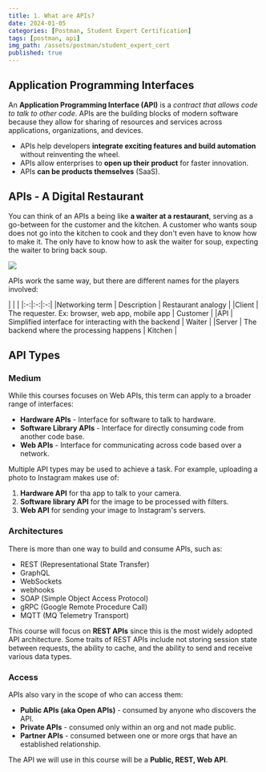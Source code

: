 ```yaml
---
title: 1. What are APIs?
date: 2024-01-05
categories: [Postman, Student Expert Certification]
tags: [postman, api]
img_path: /assets/postman/student_expert_cert
published: true
---
```


## Application Programming Interfaces

An **Application Programming Interface (API)** is a *contract that allows code to talk to other code*. APIs are the building blocks of modern software because they allow for sharing of resources and services across applications, organizations, and devices. 
- APIs help developers **integrate exciting features and build automation** without reinventing the wheel.
- APIs allow enterprises to **open up their product** for faster innovation.
- APIs **can be products themselves** (SaaS).

## APIs - A Digital Restaurant

You can think of an APIs a being like **a waiter at a restaurant**, serving as a go-between for the customer and the kitchen. A customer who wants soup does not go into the kitchen to cook and they don't even have to know how to make it. The only have to know how to ask the waiter for soup, expecting the waiter to bring back soup.  

![](https://whimuc.com/PwqrrQiv3tT4JsqRDkan2a/ALZWDyawVmyZ8W.png)

APIs work the same way, but there are different names for the players involved:

| | |
|:-:|:-:|:-:|
|Networking term | Description | Restaurant analogy |
|Client | The requester. Ex: browser, web app, mobile app |	Customer |
|API | Simplified interface for interacting with the backend | Waiter |
|Server | The backend where the processing happens | Kitchen |

## API Types

### Medium

While this courses focuses on Web APIs, this term can apply to a broader range of interfaces:
- **Hardware APIs** - Interface for software to talk to hardware.
- **Software Library APIs** - Interface for directly consuming code from another code base.
- **Web APIs** - Interface for communicating across code based over a network.

Multiple API types may be used to achieve a task. For example, uploading a photo to Instagram makes use of:
1. **Hardware API** for tha app to talk to your camera.
2. **Software library API** for the image to be processed with filters.
3. **Web API** for sending your image to Instagram's servers.

### Architectures

There is more than one way to build and consume APIs, such as:
- REST (Representational State Transfer)
- GraphQL
- WebSockets
- webhooks
- SOAP (Simple Object Access Protocol)
- gRPC (Google Remote Procedure Call)
- MQTT (MQ Telemetry Transport)

This course will focus on **REST APIs** since this is the most widely adopted API architecture. Some traits of REST APIs include not storing session state between requests, the ability to cache, and the ability to send and receive various data types.

### Access

APIs also vary in the scope of who can access them:
- **Public APIs (aka Open APIs)** - consumed by anyone who discovers the API.
- **Private APIs** - consumed only within an org and not made public.
- **Partner APIs** - consumed between one or more orgs that have an established relationship.

The API we will use in this course will be a **Public, REST, Web API**.
